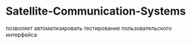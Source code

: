 # Satellite-Communication-Systems
позволяет автоматизировать тестирование пользовательского интерфейса
